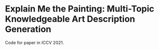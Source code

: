 # Explain Me the Painting: Multi-Topic Knowledgeable Art Description Generation

Code for paper <Explain Me the Painting: Multi-Topic Knowledgeable Art Description Generation> in ICCV 2021.
